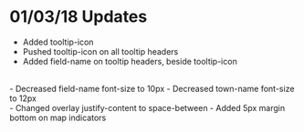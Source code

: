 <h1>01/03/18 Updates</h1>

- Added tooltip-icon
- Pushed tooltip-icon on all tooltip headers
- Added field-name on tooltip headers, beside tooltip-icon
<br/>
- Decreased field-name font-size to 10px
- Decreased town-name font-size to 12px
<br/>
- Changed overlay justify-content to space-between
- Added 5px margin bottom on map indicators

